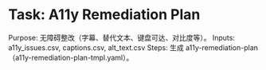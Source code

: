 # Task: A11y Remediation Plan

Purpose: 无障碍整改（字幕、替代文本、键盘可达、对比度等）。
Inputs: a11y_issues.csv, captions.csv, alt_text.csv
Steps: 生成 a11y-remediation-plan（a11y-remediation-plan-tmpl.yaml）。
